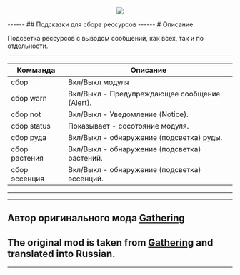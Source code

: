 <p align="center"><img src="https://github.com/war100ck/others/blob/master/terabooxlogo.svg"></p>
------
## Подсказки для сбора рессурсов
------
# Описание:

Подсветка рессурсов с выводом сообщений, как всех, так и по отдельности.

------

Комманда | Описание
--- | ---
сбор | Вкл/Выкл модуля
сбор warn | Вкл/Выкл - Предупреждающее сообщение (Alert).
сбор not | Вкл/Выкл - Уведомление (Notice).
сбор status | Показывает - сосотояние модуля.
сбор руда | Вкл/Выкл - обнаружение (подсветка) руды.
сбор растения | Вкл/Выкл - обнаружение (подсветка) растений.
сбор эссенция | Вкл/Выкл - обнаружение (подсветка) эссенций.

------

---
## Автор оригинального мода [Gathering](https://github.com/tera-mod/Gathering)
## The original mod is taken from [Gathering](https://github.com/tera-mod/Gathering) and translated into Russian.
---
